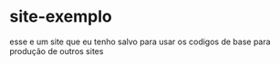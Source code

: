 # site-exemplo
esse e um site que eu tenho salvo para usar os codigos de base para produção de outros sites 
